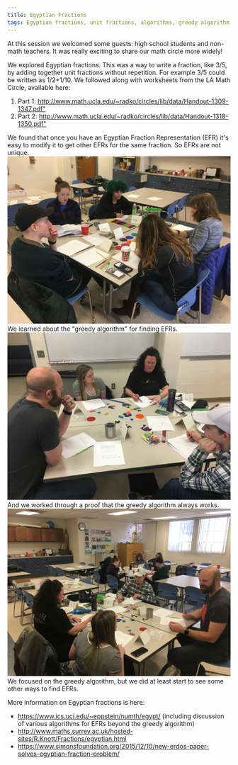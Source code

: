 ```yaml
---
title: Egyptian Fractions
tags: Egyptian fractions, unit fractions, algorithms, greedy algorithm
---
```


At this session we welcomed some guests: high school students and non-math teachers.
It was really exciting to share our math circle more widely!

We explored Egyptian fractions.
This was a way to write a fraction, like 3/5, by adding together unit fractions without repetition.
For example 3/5 could be written as 1/2+1/10.
We followed along with worksheets from the LA Math Circle, available here:
<ol>
<li> Part 1: <a href="http://www.math.ucla.edu/~radko/circles/lib/data/Handout-1309-1347.pdf">http://www.math.ucla.edu/~radko/circles/lib/data/Handout-1309-1347.pdf"</a></li>
<li> Part 2: <a href="http://www.math.ucla.edu/~radko/circles/lib/data/Handout-1318-1350.pdf">http://www.math.ucla.edu/~radko/circles/lib/data/Handout-1318-1350.pdf"</a></li>
</ol>
We found that once you have an Egyptian Fraction Representation (EFR) it's easy to modify
it to get other EFRs for the same fraction.
So EFRs are not unique.
<img src="/assets/bmtc-photos/IMG_0727.JPG" />
We learned about the "greedy algorithm" for finding EFRs.
<img src="/assets/bmtc-photos/IMG_0728.JPG" />
And we worked through a proof that the greedy algorithm always works.
<img src="/assets/bmtc-photos/IMG_0729.JPG" />
We focused on the greedy algorithm, but we did at least start to see some other ways to
find EFRs.

More information on Egyptian fractions is here:
<ul>
<li><a href="https://www.ics.uci.edu/~eppstein/numth/egypt/">https://www.ics.uci.edu/~eppstein/numth/egypt/</a> (including discussion of various algorithms for EFRs beyond the greedy algorithm)</li>
<li><a href="http://www.maths.surrey.ac.uk/hosted-sites/R.Knott/Fractions/egyptian.html">http://www.maths.surrey.ac.uk/hosted-sites/R.Knott/Fractions/egyptian.html</a></li>
<li><a href="https://www.simonsfoundation.org/2015/12/10/new-erdos-paper-solves-egyptian-fraction-problem/">https://www.simonsfoundation.org/2015/12/10/new-erdos-paper-solves-egyptian-fraction-problem/</a></li>
</ul>


